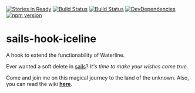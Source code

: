 [![Stories in Ready](https://badge.waffle.io/malpercio/sails-hook-iceline.png?label=ready&title=Ready)](https://waffle.io/malpercio/sails-hook-iceline)
[![Build Status](https://travis-ci.org/malpercio/sails-hook-iceline.svg?branch=master)](https://travis-ci.org/malpercio/sails-hook-iceline)
[![Build Status](https://david-dm.org/malpercio/sails-hook-iceline.svg)](https://travis-ci.org/malpercio/sails-hook-iceline)
[![DevDependencies](https://david-dm.org/malpercio/sails-hook-iceline/dev-status.svg)](https://david-dm.org/malpercio/sails-hook-iceline)
[![npm version](https://badge.fury.io/js/sails-hook-iceline.svg)](https://badge.fury.io/js/sails-hook-iceline)

# sails-hook-iceline
A hook to extend the functionability of Waterline.


Ever wanted a soft delete in [sails](http://sailsjs.org/)? *It's time to make your wishes come true.*

Come and join me on this magical journey to the land of the unknown. Also, you can read the wiki **[here](https://github.com/malpercio/data-holder/wiki/)**.
